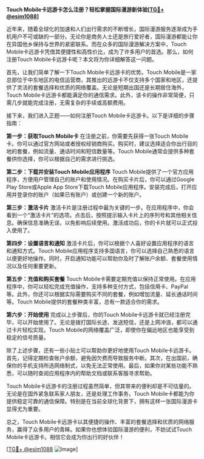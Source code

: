 **Touch Mobile卡远游卡怎么注册？轻松掌握国际漫游新体验[[TG💪+ @esim1088](https://t.me/s/esim1088)]**

近年来，随着全球化的加速和人们出行需求的不断增长，国际漫游服务逐渐成为手机用户不可或缺的一部分。无论你是商务人士还是旅行爱好者，国际漫游都能让你在异国他乡保持与世界的紧密联系。而在众多的国际漫游解决方案中，Touch Mobile卡远游卡凭借其便捷性和高性价比，成为了许多用户的首选。那么，如何注册Touch Mobile卡远游卡呢？本文将为你详细解答这一问题。

首先，让我们简单了解一下Touch Mobile卡远游卡的优势。Touch Mobile是一家总部位于中东地区的电信运营商，其推出的远游卡不仅支持多个国家和地区，还提供了灵活的套餐选择和优质的网络覆盖。无论是短期出国还是长期居住海外，Touch Mobile卡远游卡都能满足你的通信需求。此外，该卡的操作非常简便，只需几步就能完成注册，无需复杂的手续或高额费用。

接下来，我们进入正题——如何注册Touch Mobile卡远游卡。以下是详细的步骤指南：

**第一步：获取Touch Mobile卡**
在注册之前，你需要先获得一张Touch Mobile卡。你可以通过官方网站或者授权经销商购买。购买时，建议选择适合你出行目的地的套餐，例如流量、通话时间和短信数量等。Touch Mobile通常会提供多种套餐供你选择，你可以根据自己的需求进行挑选。

**第二步：下载并安装Touch Mobile应用程序**
Touch Mobile提供了一个官方应用程序，方便用户管理自己的账户和使用情况。在购买卡片后，你可以通过Google Play Store或Apple App Store下载Touch Mobile应用程序。安装完成后，打开应用并登录你的账户（如果已有账户）或创建一个新的账户。

**第三步：激活卡片**
激活卡片是注册过程中最为关键的一步。在应用程序中，你会看到一个“激活卡片”的选项。点击后，按照提示输入卡片上的序列号和其他相关信息。确保信息准确无误，以免影响后续使用。激活成功后，你的卡片就可以正式投入使用了。

**第四步：设置语言和通知**
激活卡片后，你可以根据个人喜好设置应用程序的语言和通知方式。Touch Mobile应用程序支持多国语言，你可以选择自己熟悉的语言以便更好地操作。同时，开启通知功能可以帮助你及时了解账户余额、套餐使用情况以及任何重要更新。

**第五步：充值和购买套餐**
Touch Mobile卡需要定期充值以保持正常使用。在应用程序中，你可以轻松完成充值操作，支持多种支付方式，包括信用卡、PayPal等。此外，你还可以根据实际需要购买不同的套餐，例如增加流量、延长通话时间等。Touch Mobile提供的套餐种类丰富，总有一款适合你的需求。

**第六步：开始使用**
完成以上步骤后，你的Touch Mobile卡远游卡就已经注册完毕，可以开始使用了。无论是拨打国际长途、发送短信，还是上网冲浪，都可以通过卡片轻松实现。Touch Mobile的网络覆盖广泛，即使你在偏远地区也能享受到稳定的信号质量。

除了上述步骤，还有一些小贴士可以帮助你更好地使用Touch Mobile卡远游卡。首先，记得定期检查账户余额，避免因欠费而导致服务中断。其次，在出国前，确保你的手机支持所选网络制式，以免无法正常使用。最后，如果你对某些功能不熟悉，可以随时查阅应用程序内的帮助文档或联系客服寻求帮助。

Touch Mobile卡远游卡的注册过程虽然简单，但其带来的便利却是不可估量的。无论是在国外紧急联系家人朋友，还是处理工作事务，Touch Mobile卡都能为你提供稳定可靠的通信保障。特别是在当前全球化背景下，拥有这样一张国际漫游卡显得尤为重要。

总之，Touch Mobile卡远游卡以其便捷的操作、丰富的套餐选择和优质的网络服务，赢得了众多用户的青睐。如果你也想体验国际漫游的便利，不妨试试Touch Mobile卡远游卡。相信它会成为你出行的好伙伴！

[[TG💪+ @esim1088](https://t.me/s/esim1088) ![Image](https://i.postimg.cc/4NQfJmqS/Snipaste-2025-05-13-00-14-12.png)]
